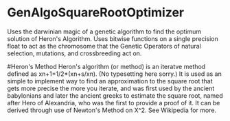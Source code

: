 # GenAlgoSquareRootOptimizer
Uses the darwinian magic of a genetic algorithm to find the optimum solution of Heron's Algorithm.
Uses bitwise functions on a single precision float to act as the chromosome that the Genetic Operators of natural selection, mutations, and crossbreeding act on. 

#Heron's Method
Heron's algorithm (or method) is an iteratve method defined as xn+1=1/2*(xn+s/xn). (No typesetting here sorry.)  It is used as an simple to implement way to find an approximation to the square root that gets more precise the more you iterate, and was first used by the ancient babylonians and later the ancient greeks to estimate the square root, named after Hero of Alexandria, who was the first to provide a proof of it.  It can be derived through use of Newton's Method on X^2.  See Wikipedia for more.  
